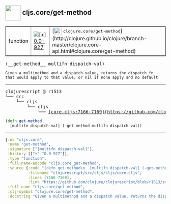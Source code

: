 ## <img width="48px" valign="middle" src="http://i.imgur.com/Hi20huC.png"> cljs.core/get-method

 <table border="1">
<tr>
<td>function</td>
<td><a href="https://github.com/cljsinfo/api-refs/tree/0.0-927"><img valign="middle" alt="[+] 0.0-927" src="https://img.shields.io/badge/+-0.0--927-lightgrey.svg"></a> </td>
<td>
[<img height="24px" valign="middle" src="http://i.imgur.com/1GjPKvB.png"> <samp>clojure.core/get-method</samp>](http://clojure.github.io/clojure/branch-master/clojure.core-api.html#clojure.core/get-method)
</td>
</tr>
</table>

 <samp>
(__get-method__ multifn dispatch-val)<br>
</samp>

```
Given a multimethod and a dispatch value, returns the dispatch fn
that would apply to that value, or nil if none apply and no default
```

---

 <pre>
clojurescript @ r1513
└── src
    └── cljs
        └── cljs
            └── <ins>[core.cljs:7166-7169](https://github.com/clojure/clojurescript/blob/r1513/src/cljs/cljs/core.cljs#L7166-L7169)</ins>
</pre>

```clj
(defn get-method
  [multifn dispatch-val] (-get-method multifn dispatch-val))
```


---

```clj
{:ns "cljs.core",
 :name "get-method",
 :signature ["[multifn dispatch-val]"],
 :history [["+" "0.0-927"]],
 :type "function",
 :full-name-encode "cljs.core_get-method",
 :source {:code "(defn get-method\n  [multifn dispatch-val] (-get-method multifn dispatch-val))",
          :filename "clojurescript/src/cljs/cljs/core.cljs",
          :lines [7166 7169],
          :link "https://github.com/clojure/clojurescript/blob/r1513/src/cljs/cljs/core.cljs#L7166-L7169"},
 :full-name "cljs.core/get-method",
 :clj-symbol "clojure.core/get-method",
 :docstring "Given a multimethod and a dispatch value, returns the dispatch fn\nthat would apply to that value, or nil if none apply and no default"}

```
